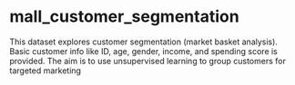 # mall_customer_segmentation
This dataset explores customer segmentation (market basket analysis). Basic customer info like ID, age, gender, income, and spending score is provided. The aim is to use unsupervised learning to group customers for targeted marketing
